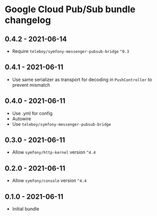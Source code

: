# Google Cloud Pub/Sub bundle changelog

## 0.4.2 - 2021-06-14
* Require `teleboy/symfony-messenger-pubsub-bridge` `^0.3`

## 0.4.1 - 2021-06-11
* Use same serializer as transport for decoding in `PushController` to prevent mismatch

## 0.4.0 - 2021-06-11
* Use .yml for config
* Autowire
* Use `teleboy/symfony-messenger-pubsub-bridge`

## 0.3.0 - 2021-06-11
* Allow `symfony/http-kernel` version `^4.4`

## 0.2.0 - 2021-06-11
* Allow `symfony/console` version `^4.4`

## 0.1.0 - 2021-06-11
* Initial bundle